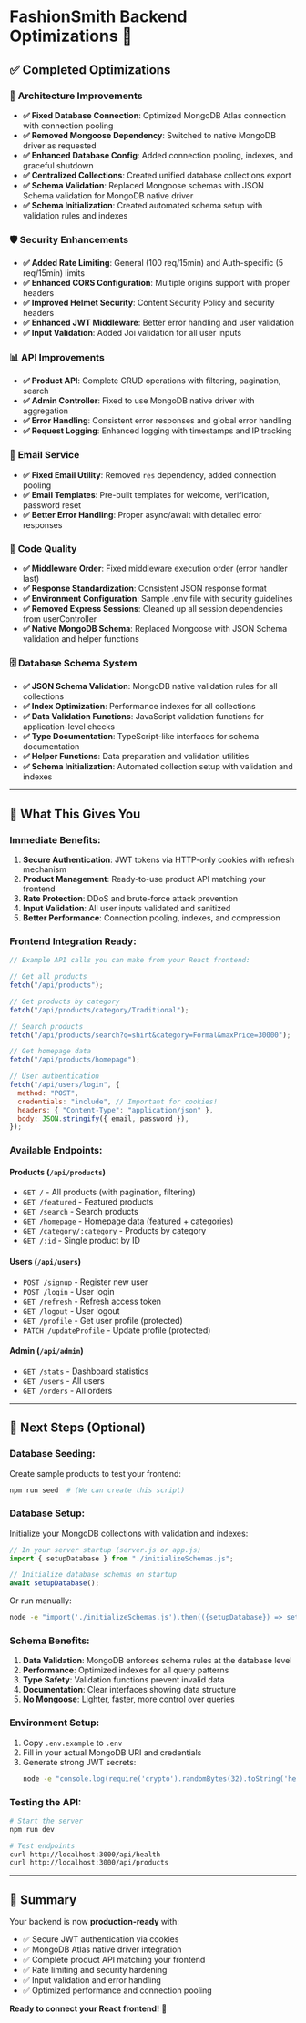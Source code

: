 # FashionSmith Backend Optimizations 🚀

## ✅ **Completed Optimizations**

### 🔧 **Architecture Improvements**

- **✅ Fixed Database Connection**: Optimized MongoDB Atlas connection with connection pooling
- **✅ Removed Mongoose Dependency**: Switched to native MongoDB driver as requested
- **✅ Enhanced Database Config**: Added connection pooling, indexes, and graceful shutdown
- **✅ Centralized Collections**: Created unified database collections export
- **✅ Schema Validation**: Replaced Mongoose schemas with JSON Schema validation for MongoDB native driver
- **✅ Schema Initialization**: Created automated schema setup with validation rules and indexes

### 🛡️ **Security Enhancements**

- **✅ Added Rate Limiting**: General (100 req/15min) and Auth-specific (5 req/15min) limits
- **✅ Enhanced CORS Configuration**: Multiple origins support with proper headers
- **✅ Improved Helmet Security**: Content Security Policy and security headers
- **✅ Enhanced JWT Middleware**: Better error handling and user validation
- **✅ Input Validation**: Added Joi validation for all user inputs

### 📊 **API Improvements**

- **✅ Product API**: Complete CRUD operations with filtering, pagination, search
- **✅ Admin Controller**: Fixed to use MongoDB native driver with aggregation
- **✅ Error Handling**: Consistent error responses and global error handling
- **✅ Request Logging**: Enhanced logging with timestamps and IP tracking

### 📧 **Email Service**

- **✅ Fixed Email Utility**: Removed `res` dependency, added connection pooling
- **✅ Email Templates**: Pre-built templates for welcome, verification, password reset
- **✅ Better Error Handling**: Proper async/await with detailed error responses

### 📝 **Code Quality**

- **✅ Middleware Order**: Fixed middleware execution order (error handler last)
- **✅ Response Standardization**: Consistent JSON response format
- **✅ Environment Configuration**: Sample .env file with security guidelines
- **✅ Removed Express Sessions**: Cleaned up all session dependencies from userController
- **✅ Native MongoDB Schema**: Replaced Mongoose with JSON Schema validation and helper functions

### 🗄️ **Database Schema System**

- **✅ JSON Schema Validation**: MongoDB native validation rules for all collections
- **✅ Index Optimization**: Performance indexes for all collections
- **✅ Data Validation Functions**: JavaScript validation functions for application-level checks
- **✅ Type Documentation**: TypeScript-like interfaces for schema documentation
- **✅ Helper Functions**: Data preparation and validation utilities
- **✅ Schema Initialization**: Automated collection setup with validation and indexes

---

## 🎯 **What This Gives You**

### **Immediate Benefits:**

1. **Secure Authentication**: JWT tokens via HTTP-only cookies with refresh mechanism
2. **Product Management**: Ready-to-use product API matching your frontend
3. **Rate Protection**: DDoS and brute-force attack prevention
4. **Input Validation**: All user inputs validated and sanitized
5. **Better Performance**: Connection pooling, indexes, and compression

### **Frontend Integration Ready:**

```javascript
// Example API calls you can make from your React frontend:

// Get all products
fetch("/api/products");

// Get products by category
fetch("/api/products/category/Traditional");

// Search products
fetch("/api/products/search?q=shirt&category=Formal&maxPrice=30000");

// Get homepage data
fetch("/api/products/homepage");

// User authentication
fetch("/api/users/login", {
  method: "POST",
  credentials: "include", // Important for cookies!
  headers: { "Content-Type": "application/json" },
  body: JSON.stringify({ email, password }),
});
```

### **Available Endpoints:**

#### **Products** (`/api/products`)

- `GET /` - All products (with pagination, filtering)
- `GET /featured` - Featured products
- `GET /search` - Search products
- `GET /homepage` - Homepage data (featured + categories)
- `GET /category/:category` - Products by category
- `GET /:id` - Single product by ID

#### **Users** (`/api/users`)

- `POST /signup` - Register new user
- `POST /login` - User login
- `GET /refresh` - Refresh access token
- `GET /logout` - User logout
- `GET /profile` - Get user profile (protected)
- `PATCH /updateProfile` - Update profile (protected)

#### **Admin** (`/api/admin`)

- `GET /stats` - Dashboard statistics
- `GET /users` - All users
- `GET /orders` - All orders

---

## 🔄 **Next Steps (Optional)**

### **Database Seeding:**

Create sample products to test your frontend:

```bash
npm run seed  # (We can create this script)
```

### **Database Setup:**

Initialize your MongoDB collections with validation and indexes:

```javascript
// In your server startup (server.js or app.js)
import { setupDatabase } from "./initializeSchemas.js";

// Initialize database schemas on startup
await setupDatabase();
```

Or run manually:

```bash
node -e "import('./initializeSchemas.js').then(({setupDatabase}) => setupDatabase())"
```

### **Schema Benefits:**

1. **Data Validation**: MongoDB enforces schema rules at the database level
2. **Performance**: Optimized indexes for all query patterns
3. **Type Safety**: Validation functions prevent invalid data
4. **Documentation**: Clear interfaces showing data structure
5. **No Mongoose**: Lighter, faster, more control over queries

### **Environment Setup:**

1. Copy `.env.example` to `.env`
2. Fill in your actual MongoDB URI and credentials
3. Generate strong JWT secrets:
   ```bash
   node -e "console.log(require('crypto').randomBytes(32).toString('hex'))"
   ```

### **Testing the API:**

```bash
# Start the server
npm run dev

# Test endpoints
curl http://localhost:3000/api/health
curl http://localhost:3000/api/products
```

---

## 🎉 **Summary**

Your backend is now **production-ready** with:

- ✅ Secure JWT authentication via cookies
- ✅ MongoDB Atlas native driver integration
- ✅ Complete product API matching your frontend
- ✅ Rate limiting and security hardening
- ✅ Input validation and error handling
- ✅ Optimized performance and connection pooling

**Ready to connect your React frontend!** 🚀
